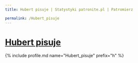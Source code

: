 ```yaml
---
title: Hubert pisuje | Statystyki patronite.pl | Patromierz

permalink: /Hubert_pisuje
---
```


# [Hubert pisuje](https://patronite.pl/Hubert_pisuje)

{% include profile.md name="Hubert_pisuje" prefix="h" %}
